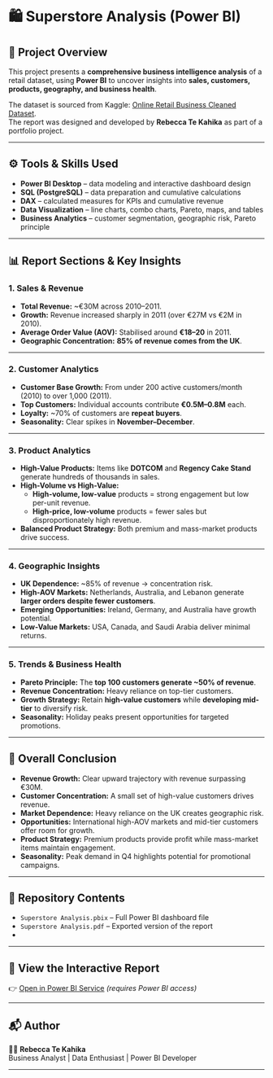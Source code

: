 # 🛍️ Superstore Analysis (Power BI)

## 📌 Project Overview  
This project presents a **comprehensive business intelligence analysis** of a retail dataset, using **Power BI** to uncover insights into **sales, customers, products, geography, and business health**.  

The dataset is sourced from Kaggle: [Online Retail Business Cleaned Dataset](https://www.kaggle.com/datasets/atanaskanev/online-retail-business-cleaned-dataset).  
The report was designed and developed by **Rebecca Te Kahika** as part of a portfolio project.  

---

## ⚙️ Tools & Skills Used  
- **Power BI Desktop** – data modeling and interactive dashboard design  
- **SQL (PostgreSQL)** – data preparation and cumulative calculations  
- **DAX** – calculated measures for KPIs and cumulative revenue  
- **Data Visualization** – line charts, combo charts, Pareto, maps, and tables  
- **Business Analytics** – customer segmentation, geographic risk, Pareto principle  

---

## 📊 Report Sections & Key Insights  

### 1. Sales & Revenue  
- **Total Revenue:** ~€30M across 2010–2011.  
- **Growth:** Revenue increased sharply in 2011 (over €27M vs €2M in 2010).  
- **Average Order Value (AOV):** Stabilised around **€18–20** in 2011.  
- **Geographic Concentration:** **85% of revenue comes from the UK**.  

---

### 2. Customer Analytics  
- **Customer Base Growth:** From under 200 active customers/month (2010) to over 1,000 (2011).  
- **Top Customers:** Individual accounts contribute **€0.5M–0.8M** each.  
- **Loyalty:** ~70% of customers are **repeat buyers**.  
- **Seasonality:** Clear spikes in **November–December**.  

---

### 3. Product Analytics  
- **High-Value Products:** Items like **DOTCOM** and **Regency Cake Stand** generate hundreds of thousands in sales.  
- **High-Volume vs High-Value:**  
  - **High-volume, low-value** products = strong engagement but low per-unit revenue.  
  - **High-price, low-volume** products = fewer sales but disproportionately high revenue.  
- **Balanced Product Strategy:** Both premium and mass-market products drive success.  

---

### 4. Geographic Insights  
- **UK Dependence:** ~85% of revenue → concentration risk.  
- **High-AOV Markets:** Netherlands, Australia, and Lebanon generate **larger orders despite fewer customers**.  
- **Emerging Opportunities:** Ireland, Germany, and Australia have growth potential.  
- **Low-Value Markets:** USA, Canada, and Saudi Arabia deliver minimal returns.  

---

### 5. Trends & Business Health  
- **Pareto Principle:** The **top 100 customers generate ~50% of revenue**.  
- **Revenue Concentration:** Heavy reliance on top-tier customers.  
- **Growth Strategy:** Retain **high-value customers** while **developing mid-tier** to diversify risk.  
- **Seasonality:** Holiday peaks present opportunities for targeted promotions.  

---

## 🚀 Overall Conclusion  
- **Revenue Growth:** Clear upward trajectory with revenue surpassing €30M.  
- **Customer Concentration:** A small set of high-value customers drives revenue.  
- **Market Dependence:** Heavy reliance on the UK creates geographic risk.  
- **Opportunities:** International high-AOV markets and mid-tier customers offer room for growth.  
- **Product Strategy:** Premium products provide profit while mass-market items maintain engagement.  
- **Seasonality:** Peak demand in Q4 highlights potential for promotional campaigns.  

---

## 📂 Repository Contents  
- `Superstore Analysis.pbix` – Full Power BI dashboard file  
- `Superstore Analysis.pdf` – Exported version of the report
- 
---

## 🔗 View the Interactive Report  
👉 [Open in Power BI Service](https://app.powerbi.com/links/OvEeWii6kG?ctid=6d2fc982-5e06-4f7d-a467-760dd4ccbe0d&pbi_source=linkShare) *(requires Power BI access)*  

---

## 📬 Author  
👩‍💻 **Rebecca Te Kahika**  
Business Analyst | Data Enthusiast | Power BI Developer  

---
